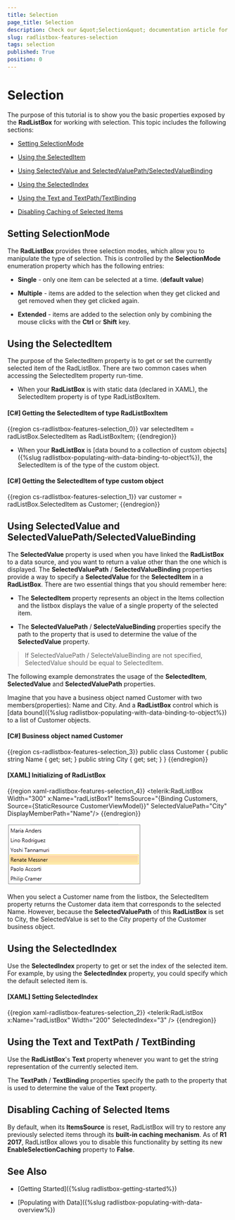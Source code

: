 ```yaml
---
title: Selection
page_title: Selection
description: Check our &quot;Selection&quot; documentation article for the RadListBox {{ site.framework_name }} control.
slug: radlistbox-features-selection
tags: selection
published: True
position: 0
---
```


# Selection

The purpose of this tutorial is to show you the basic properties exposed by the __RadListBox__ for working with selection. This topic includes the following sections: 

* [Setting SelectionMode](#setting-selectionmode)

* [Using the SelectedItem](#using-the-selecteditem)

* [Using SelectedValue and SelectedValuePath/SelectedValueBinding](#using-selectedvalue-and-selectedvaluepathselectedvaluebinding)

* [Using the SelectedIndex](#using-the-selectedindex)

* [Using the Text and TextPath/TextBinding](#using-the-text-and-textpath--textbinding)

* [Disabling Caching of Selected Items](#disabling-caching-of-selected-items)

## Setting SelectionMode

The __RadListBox__ provides three selection modes, which allow you to manipulate the type of selection. This is controlled by the __SelectionMode__ enumeration property which has the following entries:

* __Single__ - only one item can be selected at a time. (__default value__)

* __Multiple__ - items are added to the selection when they get clicked and get removed when they get clicked again.

* __Extended__ - items are added to the selection only by combining the mouse clicks with the __Ctrl__ or __Shift__ key. 

## Using the SelectedItem

The purpose of the SelectedItem property is to get or set the currently selected item of the RadListBox. There are two common cases when accessing the SelectedItem property run-time. 

* When your __RadListBox__ is with static data (declared in XAML), the SelectedItem property is of type RadListBoxItem.

#### __[C#]  Getting the SelectedItem of type RadListBoxItem__

{{region cs-radlistbox-features-selection_0}}
	var selectedItem = radListBox.SelectedItem as RadListBoxItem;
{{endregion}}

* When your __RadListBox__ is [data bound to a collection of custom objects]({%slug radlistbox-populating-with-data-binding-to-object%}), the SelectedItem is of the type of the custom object.     			

#### __[C#]  Getting the SelectedItem of type custom object__

{{region cs-radlistbox-features-selection_1}}
	var customer = radListBox.SelectedItem as Customer;
{{endregion}}

## Using SelectedValue and SelectedValuePath/SelectedValueBinding

The __SelectedValue__ property is used when you have linked the __RadListBox__ to a data source, and you want to return a value other than the one which is displayed. The __SelectedValuePath__ / __SelectedValueBinding__ properties provide a way to specify a __SelectedValue__ for the __SelectedItem__ in a __RadListBox__. There are two essential things that you should remember here:     	

* The __SelectedItem__ property represents an object in the Items collection and the listbox displays the value of a single property of the selected item.

* The __SelectedValuePath__ / __SelecteValueBinding__ properties specify the path to the property that is used to determine the value of the __SelectedValue__ property.

>If SelectedValuePath / SelecteValueBinding are not specified, SelectedValue should be equal to SelectedItem.

The following example demonstrates the usage of the __SelectedItem__, __SelectedValue__ and __SelectedValuePath__ properties.		

Imagine that you have a business object named Customer with two members(properties): Name and City. And a __RadListBox__ control which is [data bound]({%slug radlistbox-populating-with-data-binding-to-object%}) to a list of Customer objects. 

#### __[C#]  Business object named Customer__

{{region cs-radlistbox-features-selection_3}}
	public class Customer
	{
		public string Name { get; set; }
		public string City { get; set; }
	}
{{endregion}}

#### __[XAML]  Initializing of RadListBox__

{{region xaml-radlistbox-features-selection_4}}
	<telerik:RadListBox  Width="300" x:Name="radListBox1" 
			ItemsSource="{Binding Customers, Source={StaticResource CustomerViewModel}}"
			SelectedValuePath="City"				
			DisplayMemberPath="Name"/>
{{endregion}}

![radlistbox populatingwithdata bindingtoobject 020](images/radlistbox_populatingwithdata_bindingtoobject_020.png)

When you select a Customer name from the listbox, the SelectedItem property returns the Customer data item that corresponds to the selected Name. However, because the __SelectedValuePath__ of this __RadListBox__ is set to City, the SelectedValue is set to the City property of the Customer business object.        

## Using the SelectedIndex

Use the __SelectedIndex__ property to get or set the index of the selected item. For example, by using the __SelectedIndex__ property, you could specify which the default selected item is. 

#### __[XAML]  Setting SelectedIndex__

{{region xaml-radlistbox-features-selection_2}}
	<telerik:RadListBox x:Name="radListBox" Width="200" SelectedIndex="3" />
{{endregion}}

## Using the Text and TextPath / TextBinding

Use the __RadListBox__'s __Text__ property whenever you want to get the string representation of the currently selected item.     	

The __TextPath__ / __TextBinding__ properties specify the path to the property that is used to determine the value of the __Text__ property.

## Disabling Caching of Selected Items

By default, when its **ItemsSource** is reset, RadListBox will try to restore any previously selected items through its **built-in caching mechanism**. As of **R1 2017**, RadListBox allows you to disable this functionality by setting its new **EnableSelectionCaching** property to **False**.

## See Also

 * [Getting Started]({%slug radlistbox-getting-started%})
 
 * [Populating with Data]({%slug radlistbox-populating-with-data-overview%})